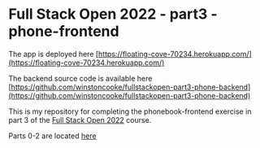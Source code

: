 # Full Stack Open 2022 - part3 - phone-frontend

The app is deployed here [https://floating-cove-70234.herokuapp.com/](https://floating-cove-70234.herokuapp.com/)

The backend source code is available here [https://github.com/winstoncooke/fullstackopen-part3-phone-backend](https://github.com/winstoncooke/fullstackopen-part3-phone-backend)

This is my repository for completing the phonebook-frontend exercise in part 3 of the [Full Stack Open 2022](https://fullstackopen.com/en/) course.

Parts 0-2 are located [here](https://github.com/winstoncooke/fullstackopen-2022)

